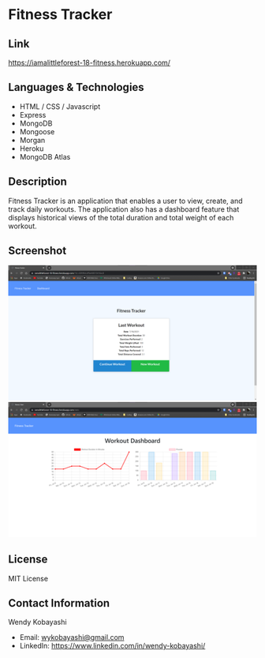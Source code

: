 # Fitness Tracker

## Link
https://iamalittleforest-18-fitness.herokuapp.com/

## Languages & Technologies
* HTML / CSS / Javascript
* Express 
* MongoDB
* Mongoose 
* Morgan 
* Heroku 
* MongoDB Atlas

## Description
Fitness Tracker is an application that enables a user to view, create, and track daily workouts. The application also has a dashboard feature that displays  historical views of the total duration and total weight of each workout.  

## Screenshot
<img src="assets/images/README-screenshot1.png" alt="index">

<img src="assets/images/README-screenshot2.png" alt="dashboard">

## License
MIT License

## Contact Information
Wendy Kobayashi 
* Email: <wykobayashi@gmail.com>
* LinkedIn: <https://www.linkedin.com/in/wendy-kobayashi/>
